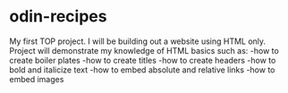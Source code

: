 # odin-recipes
My first TOP project. 
I will be building out a website using HTML only.
Project will demonstrate my knowledge of HTML basics such as:
-how to create boiler plates
-how to create titles
-how to create headers
-how to bold and italicize text
-how to embed absolute and relative links
-how to embed images